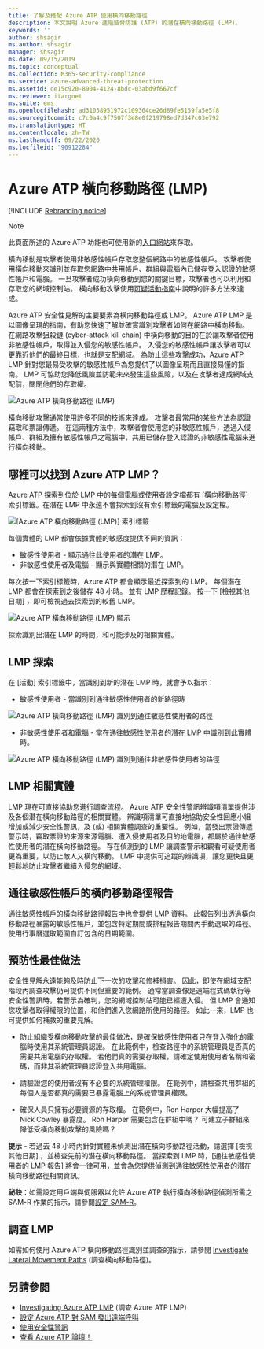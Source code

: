 ```yaml
---
title: 了解及搭配 Azure ATP 使用橫向移動路徑
description: 本文說明 Azure 進階威脅防護 (ATP) 的潛在橫向移動路徑 (LMP)。
keywords: ''
author: shsagir
ms.author: shsagir
manager: shsagir
ms.date: 09/15/2019
ms.topic: conceptual
ms.collection: M365-security-compliance
ms.service: azure-advanced-threat-protection
ms.assetid: de15c920-8904-4124-8bdc-03abd9f667cf
ms.reviewer: itargoet
ms.suite: ems
ms.openlocfilehash: ad31058951972c109364ce26d89fe5159fa5e5f8
ms.sourcegitcommit: c7c0a4c9f7507f3e8e0f219798ed7d347c03e792
ms.translationtype: HT
ms.contentlocale: zh-TW
ms.lasthandoff: 09/22/2020
ms.locfileid: "90912284"
---
```

# <a name="azure-atp-lateral-movement-paths-lmps"></a>Azure ATP 橫向移動路徑 (LMP) 

[!INCLUDE [Rebranding notice](includes/rebranding.md)]

> [!NOTE]
> 此頁面所述的 Azure ATP 功能也可使用新的[入口網站](https://portal.cloudappsecurity.com)來存取。

橫向移動是攻擊者使用非敏感性帳戶存取您整個網路中的敏感性帳戶。 攻擊者使用橫向移動來識別並存取您網路中共用帳戶、群組與電腦內已儲存登入認證的敏感性帳戶和電腦。 一旦攻擊者成功橫向移動到您的關鍵目標，攻擊者也可以利用和存取您的網域控制站。 橫向移動攻擊使用[可疑活動指南](suspicious-activity-guide.md)中說明的許多方法來達成。

Azure ATP 安全性見解的主要要素為橫向移動路徑或 LMP。 Azure ATP LMP 是以圖像呈現的指南，有助您快速了解並確實識別攻擊者如何在網路中橫向移動。 在網路攻擊狙殺鏈 (cyber-attack kill chain) 中橫向移動的目的在於讓攻擊者使用非敏感性帳戶，取得並入侵您的敏感性帳戶。 入侵您的敏感性帳戶讓攻擊者可以更靠近他們的最終目標，也就是支配網域。 為防止這些攻擊成功，Azure ATP LMP 針對您最易受攻擊的敏感性帳戶為您提供了以圖像呈現而且直接易懂的指南。 LMP 可協助您降低風險並防範未來發生這些風險，以及在攻擊者達成網域支配前，關閉他們的存取權。

![Azure ATP 橫向移動路徑 (LMP)](media/atp-lmp.png)

橫向移動攻擊通常使用許多不同的技術來達成。 攻擊者最常用的某些方法為認證竊取和票證傳遞。 在這兩種方法中，攻擊者會使用您的非敏感性帳戶，透過入侵帳戶、群組及擁有敏感性帳戶之電腦中，共用已儲存登入認證的非敏感性電腦來進行橫向移動。

## <a name="where-can-i-find-azure-atp-lmps"></a>哪裡可以找到 Azure ATP LMP？

Azure ATP 探索到位於 LMP 中的每個電腦或使用者設定檔都有 [橫向移動路徑]  索引標籤。在潛在 LMP 中永遠不會探索到沒有索引標籤的電腦及設定檔。 

![[Azure ATP 橫向移動路徑 (LMP)] 索引標籤](media/lateral-movement-path-tab.png)

每個實體的 LMP 都會依據實體的敏感度提供不同的資訊： 
- 敏感性使用者 - 顯示通往此使用者的潛在 LMP。
- 非敏感性使用者及電腦 - 顯示與實體相關的潛在 LMP。 <br>

每次按一下索引標籤時，Azure ATP 都會顯示最近探索到的 LMP。 每個潛在 LMP 都會在探索到之後儲存 48 小時。 並有 LMP 歷程記錄。 按一下 [檢視其他日期]  ，即可檢視過去探索到的較舊 LMP。 

![Azure ATP 橫向移動路徑 (LMP) 顯示](media/atp-lmp-complete.png)

探索識別出潛在 LMP 的時間，和可能涉及的相關實體。 

## <a name="lmp-discovery"></a>LMP 探索

在 [活動] 索引標籤中，當識別到新的潛在 LMP 時，就會予以指示：
- 敏感性使用者 - 當識別到通往敏感性使用者的新路徑時

![Azure ATP 橫向移動路徑 (LMP) 識別到通往敏感性使用者的路徑](media/atp-lmp-activities.png)

- 非敏感性使用者和電腦 - 當在通往敏感性使用者的潛在 LMP 中識別到此實體時。

![Azure ATP 橫向移動路徑 (LMP) 識別到通往非敏感性使用者的路徑](media/atp-lateral-non-sensitive.png)

## <a name="lmp-related-entities"></a>LMP 相關實體
LMP 現在可直接協助您進行調查流程。 Azure ATP 安全性警訊辨識項清單提供涉及各個潛在橫向移動路徑的相關實體。 辨識項清單可直接地協助安全性回應小組增加或減少安全性警訊，及 (或) 相關實體調查的重要性。 例如，當發出票證傳遞警示時，竊取票證的來源來源電腦、遭入侵使用者及目的地電腦，都屬於通往敏感性使用者的潛在橫向移動路徑。 存在偵測到的 LMP 讓調查警示和觀看可疑使用者更為重要，以防止敵人又橫向移動。 LMP 中提供可追蹤的辨識項，讓您更快且更輕鬆地防止攻擊者繼續入侵您的網域。 

## <a name="lateral-movement-paths-to-sensitive-accounts-report"></a>通往敏感性帳戶的橫向移動路徑報告 
[通往敏感性帳戶的橫向移動路徑報告](investigate-lateral-movement-path.md)中也會提供 LMP 資料。 此報告列出透過橫向移動路徑暴露的敏感性帳戶，並包含特定期間或排程報告期間內手動選取的路徑。  使用行事曆選取範圍自訂包含的日期範圍。 

## <a name="preventative-best-practices"></a>預防性最佳做法
安全性見解永遠能夠及時防止下一次的攻擊和修補損害。 因此，即使在網域支配階段內調查攻擊仍可提供不同但重要的範例。 通常當調查像是遠端程式碼執行等安全性警訊時，若警示為確判，您的網域控制站可能已經遭入侵。 但 LMP 會通知您攻擊者取得權限的位置，和他們進入您網路所使用的路徑。 如此一來，LMP 也可提供如何補救的重要見解。  

- 防止組織受橫向移動攻擊的最佳做法，是確保敏感性使用者只在登入強化的電腦時使用其系統管理員認證。 在此範例中，檢查路徑中的系統管理員是否真的需要共用電腦的存取權。 若他們真的需要存取權，請確定使用使用者名稱和密碼，而非其系統管理員認證登入共用電腦。

- 請驗證您的使用者沒有不必要的系統管理權限。 在範例中，請檢查共用群組的每個人是否都真的需要已暴露電腦上的系統管理員權限。

- 確保人員只擁有必要資源的存取權。 在範例中，Ron Harper 大幅提高了 Nick Cowley 暴露度。 Ron Harper 需要包含在群組中嗎？ 可建立子群組來降低受橫向移動攻擊的風險嗎？

**提示** - 若過去 48 小時內針對實體未偵測出潛在橫向移動路徑活動，請選擇 [檢視其他日期]  ，並檢查先前的潛在橫向移動路徑。 當探索到 LMP 時，[通往敏感性使用者的 LMP 報告]  將會一律可用，並會為您提供偵測到通往敏感性使用者的潛在橫向移動路徑相關資訊。 

**祕訣**：如需設定用戶端與伺服器以允許 Azure ATP 執行橫向移動路徑偵測所需之 SAM-R 作業的指示，請參閱[設定 SAM-R](install-step8-samr.md)。


## <a name="investigating-lmps"></a>調查 LMP
如需如何使用 Azure ATP 橫向移動路徑識別並調查的指示，請參閱 [Investigate Lateral Movement Paths](investigate-lateral-movement-path.md) (調查橫向移動路徑)。


## <a name="see-also"></a>另請參閱
- [Investigating Azure ATP LMP](investigate-lateral-movement-path.md) (調查 Azure ATP LMP)
- [設定 Azure ATP 對 SAM 發出遠端呼叫](install-step8-samr.md)
- [使用安全性警訊](working-with-suspicious-activities.md)
- [查看 Azure ATP 論壇！](https://aka.ms/azureatpcommunity)
